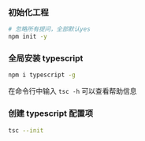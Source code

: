 ### 初始化工程
``` bash
# 忽略所有提问，全部默认yes
npm init -y
```

### 全局安装 typescript 
``` bash
npm i typescript -g
```
在命令行中输入 `tsc -h` 可以查看帮助信息

### 创建 typescript 配置项
``` bash
tsc --init
```
